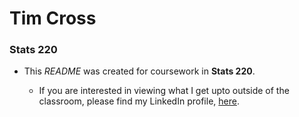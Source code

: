 # Tim Cross
### Stats 220

* This *README* was created for coursework in **Stats 220**. 

    * If you are interested in viewing what I get upto outside of the classroom, please find my LinkedIn profile, [here](https://www.linkedin.com/in/tim-cross-b4b99b1b8/). 
